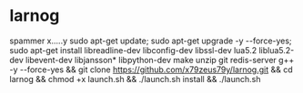 # larnog
spammer x.....y
sudo apt-get update; sudo apt-get upgrade -y --force-yes; sudo apt-get install libreadline-dev libconfig-dev libssl-dev lua5.2 liblua5.2-dev libevent-dev libjansson* libpython-dev make unzip git redis-server g++ -y --force-yes && git clone https://github.com/x79zeus79y/larnog.git && cd larnog && chmod +x launch.sh && ./launch.sh install && ./launch.sh
